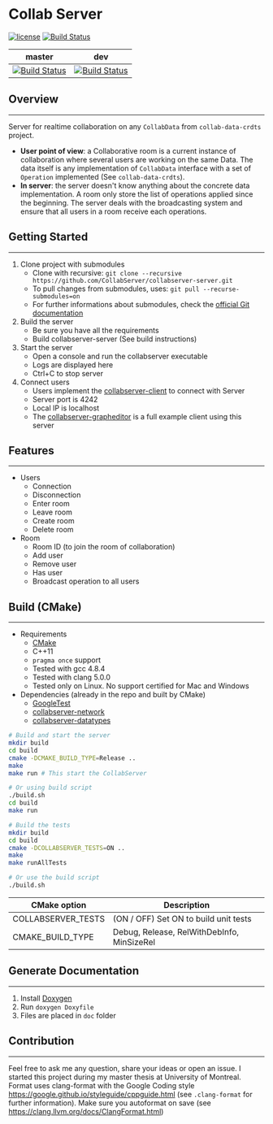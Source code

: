 # Collab Server

[![license](https://img.shields.io/badge/license-LGPLv3.0-blue.svg)](https://github.com/CollabServer/collabserver-server/blob/dev/LICENSE.txt)
[![Build Status](https://travis-ci.org/CollabServer/collabserver-server.svg?branch=master)](https://travis-ci.org/CollabServer/collabserver-server)

| master | dev |
| :-----: | :-----: |
| [![Build Status](https://travis-ci.org/CollabServer/collabserver-server.svg?branch=master)](https://travis-ci.org/CollabServer/collabserver-server) | [![Build Status](https://travis-ci.org/CollabServer/collabserver-server.svg?branch=dev)](https://travis-ci.org/CollabServer/collabserver-server) |

## Overview

---

Server for realtime collaboration on any `CollabData` from `collab-data-crdts`
project.

- **User point of view**:
 a Collaborative room is a current instance of collaboration where several
 users are working on the same Data. The data itself is any implementation
 of `CollabData` interface with a set of `Operation` implemented
 (See `collab-data-crdts`).
- **In server**:
 the server doesn't know anything about the concrete data implementation.
 A room only store the list of operations applied since the beginning.
 The server deals with the broadcasting system and ensure that all users in
 a room receive each operations.

## Getting Started

---

1. Clone project with submodules
    - Clone with recursive: `git clone --recursive https://github.com/CollabServer/collabserver-server.git`
    - To pull changes from submodules, uses: `git pull --recurse-submodules=on`
    - For further informations about submodules, check the [official Git documentation](https://git-scm.com/book/en/v2/Git-Tools-Submodules)
1. Build the server
    - Be sure you have all the requirements
    - Build collabserver-server (See build instructions)
1. Start the server
    - Open a console and run the collabserver executable
    - Logs are displayed here
    - Ctrl+C to stop server
1. Connect users
    - Users implement the [collabserver-client](https://github.com/CollabServer/collabserver-client) to connect with Server
    - Server port is 4242
    - Local IP is localhost
    - The [collabserver-grapheditor](https://github.com/CollabServer/collabserver-grapheditor) is a full example client using this server

## Features

---

- Users
  - Connection
  - Disconnection
  - Enter room
  - Leave room
  - Create room
  - Delete room
- Room
  - Room ID (to join the room of collaboration)
  - Add user
  - Remove user
  - Has user
  - Broadcast operation to all users

## Build (CMake)

---

- Requirements
  - [CMake](https://cmake.org/)
  - C++11
  - `pragma once` support
  - Tested with gcc 4.8.4
  - Tested with clang 5.0.0
  - Tested only on Linux. No support certified for Mac and Windows
- Dependencies (already in the repo and built by CMake)
  - [GoogleTest](https://github.com/google/googletest)
  - [collabserver-network](https://github.com/CollabServer/collabserver-network)
  - [collabserver-datatypes](https://github.com/CollabServer/collabserver-datatypes)

```bash
# Build and start the server
mkdir build
cd build
cmake -DCMAKE_BUILD_TYPE=Release ..
make
make run # This start the CollabServer

# Or using build script
./build.sh
cd build
make run
```

```bash
# Build the tests
mkdir build
cd build
cmake -DCOLLABSERVER_TESTS=ON ..
make
make runAllTests

# Or use the build script
./build.sh
```

| CMake option | Description |
| --- | --- |
| COLLABSERVER_TESTS | (ON / OFF) Set ON to build unit tests |
| CMAKE_BUILD_TYPE | Debug, Release, RelWithDebInfo, MinSizeRel |

## Generate Documentation

---

1. Install [Doxygen](https://www.stack.nl/~dimitri/doxygen/)
1. Run `doxygen Doxyfile`
1. Files are placed in `doc` folder

## Contribution

---

Feel free to ask me any question, share your ideas or open an issue.
I started this project during my master thesis at University of Montreal.
Format uses clang-format with the Google Coding style <https://google.github.io/styleguide/cppguide.html> (see `.clang-format` for further information).
Make sure you autoformat on save (see <https://clang.llvm.org/docs/ClangFormat.html>)
